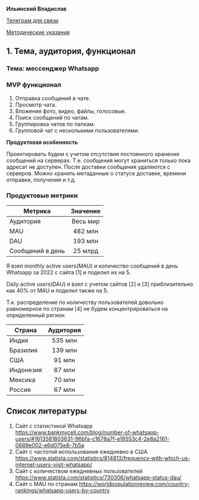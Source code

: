 **Ильинский Владислав**

[Телеграм для связи](https://t.me/Vilin0)

[Методические указания](https://github.com/init/highload/blob/main/homework_architecture.md)

## 1. Тема, аудитория, функционал

### Тема: мессенджер Whatsapp

### MVP функционал

1. Отправка сообщений в чате.
2. Просмотр чата.
3. Вложения фото, видео, файлы, голосовые.
4. Поиск сообщений по чатам.
5. Группировка чатов по папкам.
6. Групповой чат с несколькими пользователями.

**Продуктовая особенность**

Проектировать будем с учетом отсутствия постоянного хранения сообщений на серверах.
Т.е. сообщения могут храниться только пока адресат не доступен. 
После доставки сообщения удаляются с серверов.
Можно хранить метаданные о статусе доставке, времени отправки, получения и т.д.

### Продуктовые метрики

| Метрика          | Значение |
|------------------|:--------:|
| Аудитория        | Весь мир |
| MAU              | 482  млн |
| DAU              | 193 млн  |
| Сообщений в день | 25 млрд  |

Я взял monthly active users(MAU) и количество сообщений в день
Whatsapp за 2022 с сайта [1] и поделил их на 5.

Daily active users(DAU) я взял с учетом сайтов [2] и [3]
приблизительно как 40% от MAU и поделил также на 5.

Т.к. распределение по количеству пользователей довольно равномерное по странам [4] 
не будем концентрироваться на определенный регион.

| Страна    | Аудитория |
|-----------|:---------:|
| Индия     |  535 млн  |
| Бразилия  |  139 млн  |
| США       |  91 млн   |
| Индонезия |  87 млн   |
| Мексика   |  70 млн   |
| Россия    |  67 млн   |


## Список литературы

1. Сайт с статистикой Whatsapp https://www.bankmycell.com/blog/number-of-whatsapp-users/#1613581803631-96bfa-c1678a7f-e18553c4-2e8a2161-0689e002-e6d075e8-7b5a
2. Сайт с частотой использования ежедневно в США https://www.statista.com/statistics/814813/frequency-with-which-us-internet-users-visit-whatsapp/
3. Сайт с количеством ежедневных пользователей https://www.statista.com/statistics/730306/whatsapp-status-dau/
4. Сайт с MAU по странам https://worldpopulationreview.com/country-rankings/whatsapp-users-by-country

